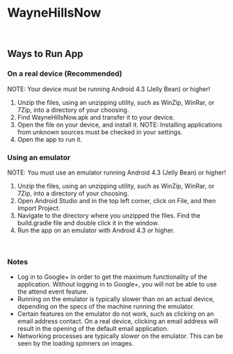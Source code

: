# WayneHillsNow
<br>
<h2>Ways to Run App</h2>
<h3>On a real device (Recommended)</h3>
NOTE: Your device must be running Android 4.3 (Jelly Bean) or higher!
<ol>
<li>Unzip the files, using an unzipping utility, such as WinZip, WinRar, or 7Zip, into a directory of your choosing.</li>
<li>Find WayneHillsNow.apk and transfer it to your device.</li>
<li>Open the file on your device, and install it. NOTE: Installing applications from unknown sources must be checked in your settings.</li>
<li>Open the app to run it.</li>
</ol>
<h3>Using an emulator</h3>
NOTE: You must use an emulator running Android 4.3 (Jelly Bean) or higher!
<ol>
<li>Unzip the files, using an unzipping utility, such as WinZip, WinRar, or 7Zip, into a directory of your choosing.</li>
<li>Open Android Studio and in the top left corner, click on File, and then Import Project.</li>
<li>Navigate to the directory where you unzipped the files. Find the build.gradle file and double click it in the window.</li>
<li>Run the app on an emulator with Android 4.3 or higher.</li>
</ol>
<br>
<h3>Notes</h3>
<ul>
<li>Log in to Google+ in order to get the maximum functionality of the application. Without logging in to Google+, you will not be able to use the attend event feature.</li>
<li>Running on the emulator is typically slower than on an actual device, depending on the specs of the machine running the emulator.</li>
<li>Certain features on the emulator do not work, such as clicking on an email address contact. On a real device, clicking an email address will result in the opening of the default email application.</li>
<li>Networking processes are typically slower on the emulator. This can be seen by the loading spinners on images.</li>
</ul>
